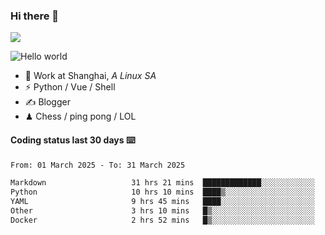 ### Hi there 👋
![](https://komarev.com/ghpvc/?username=Xuhandsome)


<img src="https://github-readme-stats.vercel.app/api?username=XuHandsome&show_icons=true&theme=merko" alt="Hello world">

<br/>

- 🍻  Work at Shanghai, _A Linux SA_
- ⚡  Python / Vue / Shell
- ✍️  Blogger
- ♟  Chess / ping pong / LOL

#### Coding status last 30 days ⌨️

<!--START_SECTION:waka-->

```txt
From: 01 March 2025 - To: 31 March 2025

Markdown                   31 hrs 21 mins  █████████████░░░░░░░░░░░░   51.85 %
Python                     10 hrs 10 mins  ████▒░░░░░░░░░░░░░░░░░░░░   16.83 %
YAML                       9 hrs 45 mins   ████░░░░░░░░░░░░░░░░░░░░░   16.13 %
Other                      3 hrs 10 mins   █▒░░░░░░░░░░░░░░░░░░░░░░░   05.25 %
Docker                     2 hrs 52 mins   █▒░░░░░░░░░░░░░░░░░░░░░░░   04.76 %
```

<!--END_SECTION:waka-->
